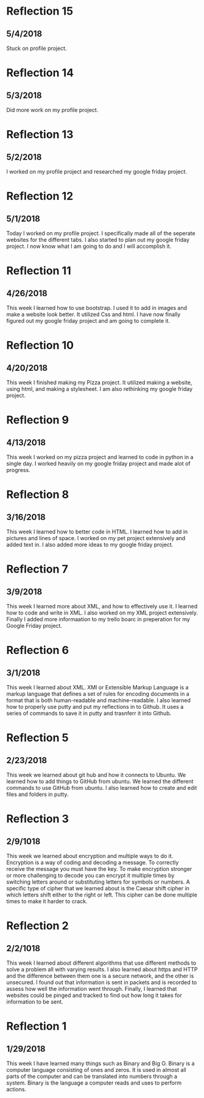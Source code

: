 # Reflection 15
## 5/4/2018
Stuck on profile project.

# Reflection 14
## 5/3/2018
Did more work on my profile project.

# Reflection 13
## 5/2/2018
I worked on my profile project and researched my google friday project.

# Reflection 12
## 5/1/2018
Today I worked on my profile project. I specifically made all of the seperate websites for the different tabs. I also started to plan out my google friday project. I now know what I am going to do and I will accomplish it.

# Reflection 11
## 4/26/2018
This week I learned how to use bootstrap. I used it to add in images and make a website look better. It utilized Css and html. I have now finally figured out my google friday project and am going to complete it.

# Reflection 10
## 4/20/2018
This week I finished making my Pizza project. It utilized making a website, using html, and making a stylesheet. I am also rethinking my google friday project. 

# Reflection 9
## 4/13/2018
This week I worked on my pizza project and learned to code in python in a single day. I worked heavily on my google friday project and made alot of progress. 

# Reflection 8
## 3/16/2018
This week I learned how to better code in HTML. I learned how to add in pictures and lines of space. I worked on my pet project extensively and added text in. I also added more ideas to my google friday project.

# Reflection 7
## 3/9/2018
This week I learned more about XML, and how to effectively use it. I learned how to code and write in XML. I also worked on my XML project extensively. Finally I added more informaation to my trello boarc in preperation for my Google Friday project.  

# Reflection 6
## 3/1/2018
This week I learned about XML. XMl or Extensible Markup Language is a markup language that defines a set of rules for encoding documents in a format that is both human-readable and machine-readable. I also learned how to properly use putty and put my reflections in to Github. It uses a series of commands to save it in putty and trasnferr it into Github.

# Reflection 5
## 2/23/2018
This week we learned about git hub and how it connects to Ubuntu. We learned how to add things to GitHub from ubuntu. We learned the different commands to use GitHub from ubuntu. I also learned how to create and edit files and folders in putty.



# Reflection 3
## 2/9/1018
This week we learned about encryption and multiple ways to do it. Encryption is a way of coding and decoding a message. To correctly receive the message you must have the key. To make encryption stronger or more challenging to decode you can encrypt it multiple times by switching letters around or substituting letters for symbols or numbers. A specific type of cipher that we learned about is the Caesar shift cipher in which letters shift either to the right or left. This cipher can be done multiple times to make it harder to crack.


# Reflection 2
## 2/2/1018
This week I learned about different algorithms that use different methods to solve a problem all with varying results. I also learned about https and HTTP and the difference between them one is a secure network, and the other is unsecured. I found out that information is sent in packets and is recorded to assess how well the information went through. Finally, I learned that websites could be pinged and tracked to find out how long it takes for information to be sent.


# Reflection 1 
## 1/29/2018
This week I have learned many things such as Binary and Big O. Binary is a computer language consisting of ones and zeros. It is used in almost all parts of the computer and can be translated into numbers through a system. Binary is the language a computer reads and uses to perform actions.


